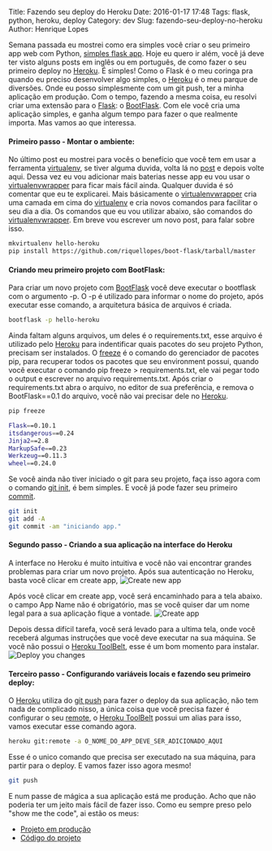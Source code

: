 Title: Fazendo seu deploy do Heroku
Date: 2016-01-17 17:48
Tags: flask, python, heroku, deploy
Category: dev
Slug: fazendo-seu-deploy-no-heroku
Author: Henrique Lopes

Semana passada eu mostrei como era simples você criar o seu primeiro app web com Python,
[simples flask app](http://blog.henriquelopes.com.br/simples-flask-app.html). Hoje eu quero ir além,
você já deve ter visto alguns posts em inglês ou em português, de como fazer o seu primeiro deploy no [Heroku](https://www.heroku.com/). É simples! Como o Flask é o meu coringa pra quando eu preciso desenvolver algo simples, o [Heroku](https://www.heroku.com/) é o meu parque de diversões. Onde eu posso simplesmente com um git push, ter a minha aplicação em produção. Com o tempo, fazendo a mesma coisa, eu resolvi criar uma extensão para o [Flask](http://flask.pocoo.org/): o [BootFlask](https://github.com/riquellopes/boot-flask). Com ele você cria uma aplicação simples, e ganha algum tempo para fazer o que realmente importa. Mas vamos ao que interessa.

#### Primeiro passo - Montar o ambiente:
No último post eu mostrei para vocês o benefício que você tem em usar a ferramenta [virtualenv](https://virtualenv.readthedocs.org/en/latest/), se tiver alguma duvida, volta lá no [post](http://blog.henriquelopes.com.br/simples-flask-app.html) e depois volte aqui. Dessa vez eu vou adicionar mais baterias nesse app eu vou usar o [virtualenvwrapper](https://virtualenvwrapper.readthedocs.org/en/latest/) para ficar mais fácil ainda. Qualquer duvida é só comentar que eu te explicarei. Mais básicamente o [virtualenvwrapper](https://virtualenvwrapper.readthedocs.org/en/latest/) cria uma camada em cima do [virtualenv](https://virtualenv.readthedocs.org/en/latest/) e cria novos comandos para facilitar o seu dia a dia.
Os comandos que eu vou utilizar abaixo, são comandos do [virtualenvwrapper](https://virtualenvwrapper.readthedocs.org/en/latest/). Em breve vou escrever um novo post, para falar sobre isso.

```bash
mkvirtualenv hello-heroku
pip install https://github.com/riquellopes/boot-flask/tarball/master
```

#### Criando meu primeiro projeto com BootFlask:
Para criar um novo projeto com [BootFlask](https://github.com/riquellopes/boot-flask) você deve executar o bootflask com o argumento -p.
O -p é utilizado para informar o nome do projeto, após executar esse comando, a arquitetura básica de arquivos é criada.

```bash
bootflask -p hello-heroku
```

Ainda faltam alguns arquivos, um deles é o requirements.txt, esse arquivo é utilizado pelo [Heroku](https://www.heroku.com/) para indentificar quais pacotes do seu projeto Python, precisam ser instalados. O [freeze](https://pip.pypa.io/en/stable/reference/pip_freeze/#id4) é o comando do gerenciador de pacotes pip, para recuperar todos os pacotes que seu environment possui, quando você executar o comando pip freeze > requirements.txt, ele vai pegar todo o output e escrever no arquivo requirements.txt. Após criar o requirements.txt abra o arquivo, no editor de sua preferência, e remova o BootFlask==0.1 do arquivo, você não vai precisar dele no [Heroku](https://www.heroku.com/).


```bash
pip freeze

Flask==0.10.1
itsdangerous==0.24
Jinja2==2.8
MarkupSafe==0.23
Werkzeug==0.11.3
wheel==0.24.0
```

Se você ainda não tiver iniciado o git para seu projeto, faça isso agora com o comando [git init](https://git-scm.com/docs/git-init), é bem simples. E você já pode fazer seu primeiro [commit](https://git-scm.com/docs/git-commit).

```bash
git init
git add -A
git commit -am "iniciando app."
```

#### Segundo passo - Criando a sua aplicação na interface do Heroku
A interface no Heroku é muito intuitiva e você não vai encontrar grandes problemas para criar um novo projeto.
Após sua autenticação no Heroku, basta você clicar em create app,
![Create new app](//res.cloudinary.com/madeinhouse/image/upload/c_scale,w_780/v1453126089/create-new-app_mqevjw.png "Create new App")


Após você clicar em create app, você será encaminhado para a tela abaixo. o campo App Name não é obrigatório,
mas se você quiser dar um nome legal para a sua aplicação fique a vontade.
![Create app](http://res.cloudinary.com/madeinhouse/image/upload/c_scale,w_780/v1453126092/create-app_ciuxw3.png "Create App")


Depois dessa difícil tarefa, você será levado para a ultima tela, onde você receberá algumas instruções que você deve executar na sua máquina. Se você não possui o [Heroku ToolBelt](https://toolbelt.heroku.com/), esse é um bom momento para instalar.
![Deploy you changes](http://res.cloudinary.com/madeinhouse/image/upload/c_scale,w_780/v1453126097/deploy-your-changes_gaeoyq.png "Deploy you changes")


#### Terceiro passo - Configurando variáveis locais e fazendo seu primeiro deploy:
O [Heroku](https://www.heroku.com/) utiliza do [git push](https://git-scm.com/docs/git-push) para fazer o deploy da sua aplicação, não tem nada de complicado nisso, a única coisa que você precisa fazer é configurar o seu [remote](https://git-scm.com/docs/git-remote), o [Heroku ToolBelt](https://toolbelt.heroku.com/) possui um alias para isso, vamos executar esse comando agora.

```bash
heroku git:remote -a O_NOME_DO_APP_DEVE_SER_ADICIONADO_AQUI
```

Esse é o unico comando que precisa ser executado na sua máquina, para partir para o deploy. E vamos fazer isso agora mesmo!

```bash
git push
```

E num passe de mágica a sua aplicação está me produção. Acho que não poderia ter um jeito mais fácil de fazer isso. Como eu sempre preso pelo "show me the code", ai estão os meus:


* [Projeto em produção](http://mighty-stream-1291.herokuapp.com)
* [Código do projeto](https://github.com/riquellopes/hello-heroku)
